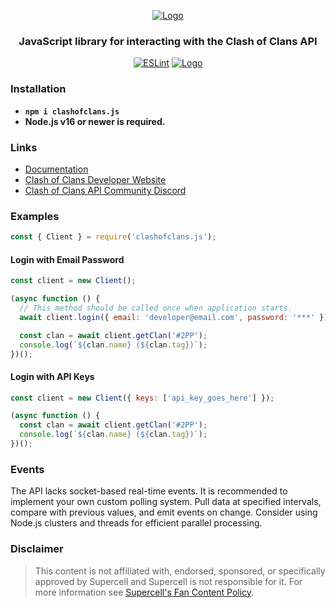 <div align="center">

[![Logo](https://i.imgur.com/RHkfYVm.png.png)](https://clashofclans.js.org/)

### JavaScript library for interacting with the Clash of Clans API

[![ESLint](https://github.com/clashperk/clashofclans.js/actions/workflows/eslint.yml/badge.svg)](https://github.com/clashperk/clashofclans.js/actions/workflows/node.js.yml)
[![Logo](https://img.shields.io/npm/v/clashofclans.js.svg?maxAge=3600)](https://www.npmjs.com/package/clashofclans.js)

</div>

### Installation

- **`npm i clashofclans.js`**
- **Node.js v16 or newer is required.**

### Links

- [Documentation](https://clashofclans.js.org/docs/)
- [Clash of Clans Developer Website](https://developer.clashofclans.com/)
- [Clash of Clans API Community Discord](https://discord.gg/Eaja7gJ)

### Examples

```js
const { Client } = require('clashofclans.js');
```

#### Login with Email Password

```js
const client = new Client();

(async function () {
  // This method should be called once when application starts.
  await client.login({ email: 'developer@email.com', password: '***' });

  const clan = await client.getClan('#2PP');
  console.log(`${clan.name} (${clan.tag})`);
})();
```

#### Login with API Keys

```js
const client = new Client({ keys: ['api_key_goes_here'] });

(async function () {
  const clan = await client.getClan('#2PP');
  console.log(`${clan.name} (${clan.tag})`);
})();
```

### Events

The API lacks socket-based real-time events. It is recommended to implement your own custom polling system.
Pull data at specified intervals, compare with previous values, and emit events on change.
Consider using Node.js clusters and threads for efficient parallel processing.

### Disclaimer

> This content is not affiliated with, endorsed, sponsored, or specifically approved by Supercell and Supercell is not responsible for it. For more information see [Supercell's Fan Content Policy](https://supercell.com/en/fan-content-policy/).
